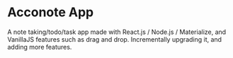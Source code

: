 # Acconote App

A note taking/todo/task app made with React.js / Node.js / Materialize, and VanillaJS features such as drag and drop. 
Incrementally upgrading it, and adding more features.
